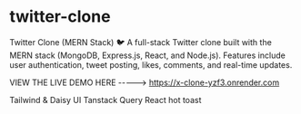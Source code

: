 # twitter-clone
Twitter Clone (MERN Stack) 🐦 A full-stack Twitter clone built with the MERN stack (MongoDB, Express.js, React, and Node.js). Features include user authentication, tweet posting, likes, comments, and real-time updates.


VIEW THE LIVE DEMO HERE ----->  https://x-clone-yzf3.onrender.com


Tailwind & Daisy UI
Tanstack Query
React hot toast
